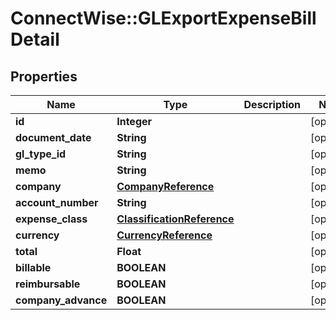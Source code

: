 # ConnectWise::GLExportExpenseBillDetail

## Properties
Name | Type | Description | Notes
------------ | ------------- | ------------- | -------------
**id** | **Integer** |  | [optional] 
**document_date** | **String** |  | [optional] 
**gl_type_id** | **String** |  | [optional] 
**memo** | **String** |  | [optional] 
**company** | [**CompanyReference**](CompanyReference.md) |  | [optional] 
**account_number** | **String** |  | [optional] 
**expense_class** | [**ClassificationReference**](ClassificationReference.md) |  | [optional] 
**currency** | [**CurrencyReference**](CurrencyReference.md) |  | [optional] 
**total** | **Float** |  | [optional] 
**billable** | **BOOLEAN** |  | [optional] 
**reimbursable** | **BOOLEAN** |  | [optional] 
**company_advance** | **BOOLEAN** |  | [optional] 


